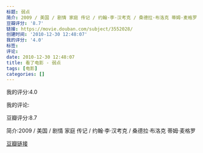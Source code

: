 ```yaml
---
标题: 弱点
简介: 2009 / 美国 / 剧情 家庭 传记 / 约翰·李·汉考克 / 桑德拉·布洛克 蒂姆·麦格罗
豆瓣评分: '8.7'
链接: https://movie.douban.com/subject/3552028/
创建时间: '2010-12-30 12:48:07'
我的评分: '4.0'
标签:
评论:
date: 2010-12-30 12:48:07
title: 看了电影 - 弱点
tags: [电影]
categories: []
---
```


我的评分:4.0

我的评论:

豆瓣评分:8.7

简介:2009 / 美国 / 剧情 家庭 传记 / 约翰·李·汉考克 / 桑德拉·布洛克 蒂姆·麦格罗

[豆瓣链接](https://movie.douban.com/subject/3552028/)

